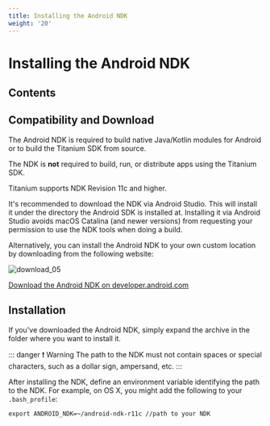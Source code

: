 ```yaml
---
title: Installing the Android NDK
weight: '20'
---
```


# Installing the Android NDK

## Contents

## Compatibility and Download

The Android NDK is required to build native Java/Kotlin modules for Android or to build the Titanium SDK from source.

The NDK is **not** required to build, run, or distribute apps using the Titanium SDK.

Titanium supports NDK Revision 11c and higher.

It's recommended to download the NDK via Android Studio. This will install it under the directory the Android SDK is installed at. Installing it via Android Studio avoids macOS Catalina (and newer versions) from requesting your permission to use the NDK tools when doing a build.

Alternatively, you can install the Android NDK to your own custom location by downloading from the following website:

![download_05](/images/guide/download/attachments/29004836/download_05.png)

[Download the Android NDK on developer.android.com](http://developer.android.com/sdk/ndk/index.html)

## Installation

If you've downloaded the Android NDK, simply expand the archive in the folder where you want to install it.

::: danger ❗️ Warning
The path to the NDK must not contain spaces or special characters, such as a dollar sign, ampersand, etc.
:::

After installing the NDK, define an environment variable identifying the path to the NDK. For example,
on OS X, you might add the following to your `.bash_profile`:

```
export ANDROID_NDK=~/android-ndk-r11c //path to your NDK
```
